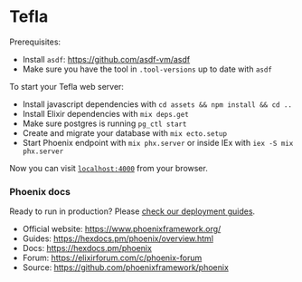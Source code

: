 # Tefla

Prerequisites:
  * Install `asdf`: https://github.com/asdf-vm/asdf
  * Make sure you have the tool in `.tool-versions` up to date with `asdf`

To start your Tefla web server:

  * Install javascript dependencies with `cd assets && npm install && cd ..`
  * Install Elixir dependencies with `mix deps.get`
  * Make sure postgres is running `pg_ctl start`
  * Create and migrate your database with `mix ecto.setup`
  * Start Phoenix endpoint with `mix phx.server` or inside IEx with `iex -S mix phx.server`

Now you can visit [`localhost:4000`](http://localhost:4000) from your browser.

### Phoenix docs

Ready to run in production? Please [check our deployment guides](https://hexdocs.pm/phoenix/deployment.html).


  * Official website: https://www.phoenixframework.org/
  * Guides: https://hexdocs.pm/phoenix/overview.html
  * Docs: https://hexdocs.pm/phoenix
  * Forum: https://elixirforum.com/c/phoenix-forum
  * Source: https://github.com/phoenixframework/phoenix
